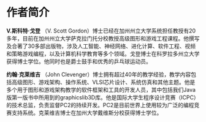 # 作者简介

**V.斯科特·戈登** （V. Scott Gordon）博士已经在加州州立大学系统担任教授有20多年，目前在加州州立大学萨克拉门托分校教授高级图形和游戏工程课程。他撰写及合著了30多部出版物，涉及人工智能、神经网络、进化计算、软件工程、视频和策略游戏编程，以及计算机科学教育等多个领域。戈登博士在科罗拉多州立大学获得博士学位。他同时也是爵士鼓手和优秀的乒乓球运动员。

**约翰·克莱维吉** （John Clevenger）博士拥有超过40年的教学经验，教学内容包括高级图形、游戏架构、操作系统、VLSI芯片设计、系统仿真和其他主题。他是多个用于图形和游戏架构教学的软件框架和工具的开发人员，其中包括我们Java版第一版书中所用到的graphicslib3D库。他是国际大学生程序设计竞赛（ICPC）的技术总监，负责监督PC2的持续开发。PC2是目前世界上使用较为广泛的编程竞赛支持系统。克莱维吉博士在加州大学戴维斯分校获得博士学位。



